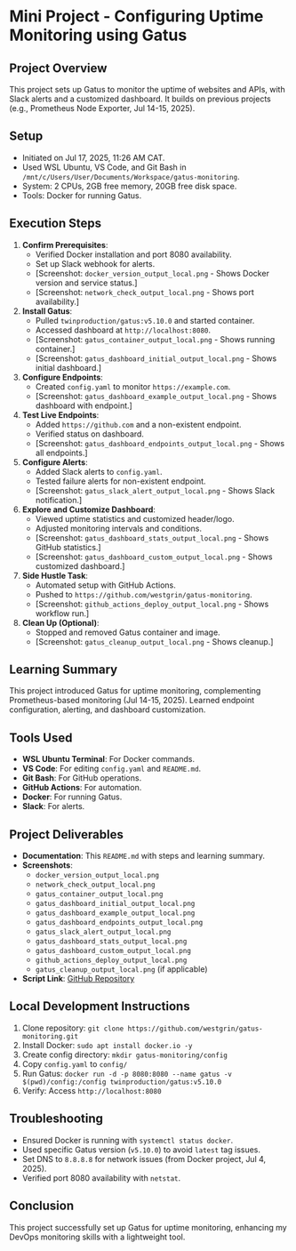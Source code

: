 # Mini Project - Configuring Uptime Monitoring using Gatus

## Project Overview
This project sets up Gatus to monitor the uptime of websites and APIs, with Slack alerts and a customized dashboard. It builds on previous projects (e.g., Prometheus Node Exporter, Jul 14-15, 2025).

## Setup
- Initiated on Jul 17, 2025, 11:26 AM CAT.
- Used WSL Ubuntu, VS Code, and Git Bash in `/mnt/c/Users/User/Documents/Workspace/gatus-monitoring`.
- System: 2 CPUs, 2GB free memory, 20GB free disk space.
- Tools: Docker for running Gatus.

## Execution Steps
1. **Confirm Prerequisites**:
   - Verified Docker installation and port 8080 availability.
   - Set up Slack webhook for alerts.
   - [Screenshot: `docker_version_output_local.png` - Shows Docker version and service status.]
   - [Screenshot: `network_check_output_local.png` - Shows port availability.]
2. **Install Gatus**:
   - Pulled `twinproduction/gatus:v5.10.0` and started container.
   - Accessed dashboard at `http://localhost:8080`.
   - [Screenshot: `gatus_container_output_local.png` - Shows running container.]
   - [Screenshot: `gatus_dashboard_initial_output_local.png` - Shows initial dashboard.]
3. **Configure Endpoints**:
   - Created `config.yaml` to monitor `https://example.com`.
   - [Screenshot: `gatus_dashboard_example_output_local.png` - Shows dashboard with endpoint.]
4. **Test Live Endpoints**:
   - Added `https://github.com` and a non-existent endpoint.
   - Verified status on dashboard.
   - [Screenshot: `gatus_dashboard_endpoints_output_local.png` - Shows all endpoints.]
5. **Configure Alerts**:
   - Added Slack alerts to `config.yaml`.
   - Tested failure alerts for non-existent endpoint.
   - [Screenshot: `gatus_slack_alert_output_local.png` - Shows Slack notification.]
6. **Explore and Customize Dashboard**:
   - Viewed uptime statistics and customized header/logo.
   - Adjusted monitoring intervals and conditions.
   - [Screenshot: `gatus_dashboard_stats_output_local.png` - Shows GitHub statistics.]
   - [Screenshot: `gatus_dashboard_custom_output_local.png` - Shows customized dashboard.]
7. **Side Hustle Task**:
   - Automated setup with GitHub Actions.
   - Pushed to `https://github.com/westgrin/gatus-monitoring`.
   - [Screenshot: `github_actions_deploy_output_local.png` - Shows workflow run.]
8. **Clean Up (Optional)**:
    - Stopped and removed Gatus container and image.
    - [Screenshot: `gatus_cleanup_output_local.png` - Shows cleanup.]

## Learning Summary
This project introduced Gatus for uptime monitoring, complementing Prometheus-based monitoring (Jul 14-15, 2025). Learned endpoint configuration, alerting, and dashboard customization.

## Tools Used
- **WSL Ubuntu Terminal**: For Docker commands.
- **VS Code**: For editing `config.yaml` and `README.md`.
- **Git Bash**: For GitHub operations.
- **GitHub Actions**: For automation.
- **Docker**: For running Gatus.
- **Slack**: For alerts.

## Project Deliverables
- **Documentation**: This `README.md` with steps and learning summary.
- **Screenshots**:
  - `docker_version_output_local.png`
  - `network_check_output_local.png`
  - `gatus_container_output_local.png`
  - `gatus_dashboard_initial_output_local.png`
  - `gatus_dashboard_example_output_local.png`
  - `gatus_dashboard_endpoints_output_local.png`
  - `gatus_slack_alert_output_local.png`
  - `gatus_dashboard_stats_output_local.png`
  - `gatus_dashboard_custom_output_local.png`
  - `github_actions_deploy_output_local.png`
  - `gatus_cleanup_output_local.png` (if applicable)
- **Script Link**: [GitHub Repository](https://github.com/westgrin/gatus-monitoring)

## Local Development Instructions
1. Clone repository: `git clone https://github.com/westgrin/gatus-monitoring.git`
2. Install Docker: `sudo apt install docker.io -y`
3. Create config directory: `mkdir gatus-monitoring/config`
4. Copy `config.yaml` to `config/`
5. Run Gatus: `docker run -d -p 8080:8080 --name gatus -v $(pwd)/config:/config twinproduction/gatus:v5.10.0`
6. Verify: Access `http://localhost:8080`

## Troubleshooting
- Ensured Docker is running with `systemctl status docker`.
- Used specific Gatus version (`v5.10.0`) to avoid `latest` tag issues.
- Set DNS to `8.8.8.8` for network issues (from Docker project, Jul 4, 2025).
- Verified port 8080 availability with `netstat`.

## Conclusion
This project successfully set up Gatus for uptime monitoring, enhancing my DevOps monitoring skills with a lightweight tool.